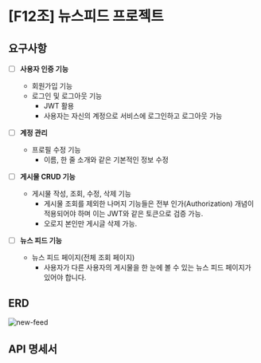 
# [F12조] 뉴스피드 프로젝트
## 요구사항
- [ ]  **사용자 인증 기능**
    - 회원가입 기능
    - 로그인 및 로그아웃 기능
        - JWT 활용
        - 사용자는 자신의 계정으로 서비스에 로그인하고 로그아웃 가능
- [ ]  **계정 관리**
    - 프로필 수정 기능
        - 이름, 한 줄 소개와 같은 기본적인 정보 수정
- [ ]  **게시물 CRUD 기능**
    - 게시물 작성, 조회, 수정, 삭제 기능
        - 게시물 조회를 제외한 나머지 기능들은 전부 인가(Authorization) 개념이 적용되어야 하며 이는 JWT와 같은 토큰으로 검증 가능.
        - 오로지 본인만 게시글 삭제 가능.
    
- [ ]  **뉴스 피드 기능**
    - 뉴스 피드 페이지(전체 조회 페이지)
        - 사용자가 다른 사용자의 게시물을 한 눈에 볼 수 있는 뉴스 피드 페이지가 있어야 합니다.

## ERD
![new-feed](https://github.com/F12-DevTools/news-feed-project/assets/40788498/7d0b6ede-af0b-4a7d-a7b6-46c85b4b83b2)


## API 명세서
